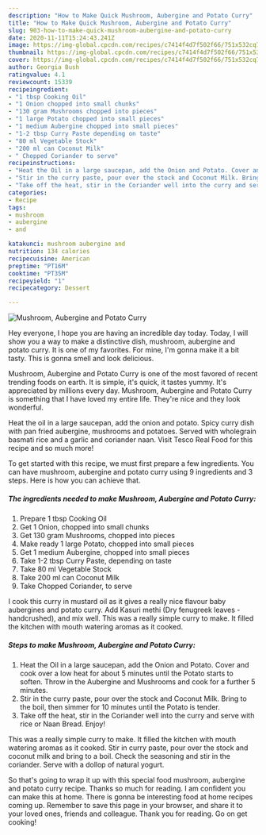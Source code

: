 ```yaml
---
description: "How to Make Quick Mushroom, Aubergine and Potato Curry"
title: "How to Make Quick Mushroom, Aubergine and Potato Curry"
slug: 903-how-to-make-quick-mushroom-aubergine-and-potato-curry
date: 2020-11-11T15:24:43.241Z
image: https://img-global.cpcdn.com/recipes/c7414f4d7f502f66/751x532cq70/mushroom-aubergine-and-potato-curry-recipe-main-photo.jpg
thumbnail: https://img-global.cpcdn.com/recipes/c7414f4d7f502f66/751x532cq70/mushroom-aubergine-and-potato-curry-recipe-main-photo.jpg
cover: https://img-global.cpcdn.com/recipes/c7414f4d7f502f66/751x532cq70/mushroom-aubergine-and-potato-curry-recipe-main-photo.jpg
author: Georgia Bush
ratingvalue: 4.1
reviewcount: 15339
recipeingredient:
- "1 tbsp Cooking Oil"
- "1 Onion chopped into small chunks"
- "130 gram Mushrooms chopped into pieces"
- "1 large Potato chopped into small pieces"
- "1 medium Aubergine chopped into small pieces"
- "1-2 tbsp Curry Paste depending on taste"
- "80 ml Vegetable Stock"
- "200 ml can Coconut Milk"
- " Chopped Coriander to serve"
recipeinstructions:
- "Heat the Oil in a large saucepan, add the Onion and Potato. Cover and cook over a low heat for about 5 minutes until the Potato starts to soften. Throw in the Aubergine and Mushrooms and cook for a further 5 minutes."
- "Stir in the curry paste, pour over the stock and Coconut Milk. Bring to the boil, then simmer for 10 minutes until the Potato is tender."
- "Take off the heat, stir in the Coriander well into the curry and serve with rice or Naan Bread. Enjoy!"
categories:
- Recipe
tags:
- mushroom
- aubergine
- and

katakunci: mushroom aubergine and 
nutrition: 134 calories
recipecuisine: American
preptime: "PT16M"
cooktime: "PT35M"
recipeyield: "1"
recipecategory: Dessert

---
```



![Mushroom, Aubergine and Potato Curry](https://img-global.cpcdn.com/recipes/c7414f4d7f502f66/751x532cq70/mushroom-aubergine-and-potato-curry-recipe-main-photo.jpg)

Hey everyone, I hope you are having an incredible day today. Today, I will show you a way to make a distinctive dish, mushroom, aubergine and potato curry. It is one of my favorites. For mine, I'm gonna make it a bit tasty. This is gonna smell and look delicious.

Mushroom, Aubergine and Potato Curry is one of the most favored of recent trending foods on earth. It is simple, it's quick, it tastes yummy. It's appreciated by millions every day. Mushroom, Aubergine and Potato Curry is something that I have loved my entire life. They're nice and they look wonderful.

Heat the oil in a large saucepan, add the onion and potato. Spicy curry dish with pan fried aubergine, mushrooms and potatoes. Served with wholegrain basmati rice and a garlic and coriander naan. Visit Tesco Real Food for this recipe and so much more!


To get started with this recipe, we must first prepare a few ingredients. You can have mushroom, aubergine and potato curry using 9 ingredients and 3 steps. Here is how you can achieve that.

<!--inarticleads1-->

##### The ingredients needed to make Mushroom, Aubergine and Potato Curry:

1. Prepare 1 tbsp Cooking Oil
1. Get 1 Onion, chopped into small chunks
1. Get 130 gram Mushrooms, chopped into pieces
1. Make ready 1 large Potato, chopped into small pieces
1. Get 1 medium Aubergine, chopped into small pieces
1. Take 1-2 tbsp Curry Paste, depending on taste
1. Take 80 ml Vegetable Stock
1. Take 200 ml can Coconut Milk
1. Take  Chopped Coriander, to serve


I cook this curry in mustard oil as it gives a really nice flavour baby aubergines and potato curry. Add Kasuri methi (Dry fenugreek leaves -handcrushed), and mix well. This was a really simple curry to make. It filled the kitchen with mouth watering aromas as it cooked. 

<!--inarticleads2-->

##### Steps to make Mushroom, Aubergine and Potato Curry:

1. Heat the Oil in a large saucepan, add the Onion and Potato. Cover and cook over a low heat for about 5 minutes until the Potato starts to soften. Throw in the Aubergine and Mushrooms and cook for a further 5 minutes.
1. Stir in the curry paste, pour over the stock and Coconut Milk. Bring to the boil, then simmer for 10 minutes until the Potato is tender.
1. Take off the heat, stir in the Coriander well into the curry and serve with rice or Naan Bread. Enjoy!


This was a really simple curry to make. It filled the kitchen with mouth watering aromas as it cooked. Stir in curry paste, pour over the stock and coconut milk and bring to a boil. Check the seasoning and stir in the coriander. Serve with a dollop of natural yogurt. 

So that's going to wrap it up with this special food mushroom, aubergine and potato curry recipe. Thanks so much for reading. I am confident you can make this at home. There is gonna be interesting food at home recipes coming up. Remember to save this page in your browser, and share it to your loved ones, friends and colleague. Thank you for reading. Go on get cooking!
